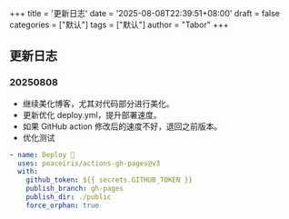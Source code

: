 +++
title = '更新日志'
date = '2025-08-08T22:39:51+08:00'
draft = false
categories = ["默认"]
tags = ["默认"]
author = "Tabor"
+++

## 更新日志

### 20250808

- 继续美化博客，尤其对代码部分进行美化。
- 更新优化 deploy.yml，提升部署速度。
- 如果 GitHub action 修改后的速度不好，退回之前版本。
- 优化测试

```yml
- name: Deploy 🚀
  uses: peaceiris/actions-gh-pages@v3
  with:
    github_token: ${{ secrets.GITHUB_TOKEN }}
    publish_branch: gh-pages
    publish_dir: ./public
    force_orphan: true
```
